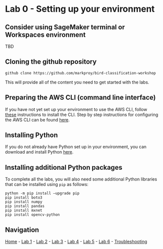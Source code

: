 # Lab 0 - Setting up your environment

## Consider using SageMaker terminal or Workspaces environment

TBD

## Cloning the github repository

`github clone https://github.com/markproy/bird-classification-workshop`

This will provide all of the content you need to get started with the labs.

## Preparing the AWS CLI (command line interface)

If you have not yet set up your environment to use the AWS CLI, follow [these](https://docs.aws.amazon.com/cli/latest/userguide/installing.html) instructions to install the CLI.  Step by step instructions for configuring the AWS CLI can be found [here](https://docs.aws.amazon.com/cli/latest/userguide/cli-chap-getting-started.html).

## Installing Python

If you do not already have Python set up in your environment, you can download and install Python [here](https://www.python.org/downloads/).

## Installing additional Python packages

To complete all the labs, you will also need some additional Python libraries that can be installed using `pip` as follows:

```
python -m pip install —upgrade pip
pip install boto3
pip install numpy
pip install pandas
pip install mxnet
pip install opencv-python
```

## Navigation

[Home](../README.md) - [Lab 1](lab1-image-prep.md) - [Lab 2](lab2-train-model.md) - [Lab 3](lab3-host-model.md) - [Lab 4](lab4-trigger-inference-from-s3.md) - [Lab 5](lab5-deeplens-detect-and-classify.md) - [Lab 6](lab6-text-notification.md) - [Troubleshooting](troubleshooting.md)

